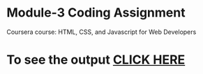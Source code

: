 

# Module-3 Coding Assignment

Coursera course: HTML, CSS, and Javascript for Web Developers

# To see the output [CLICK HERE](https://rishita13.github.io/coursera-test/mod-3/)

